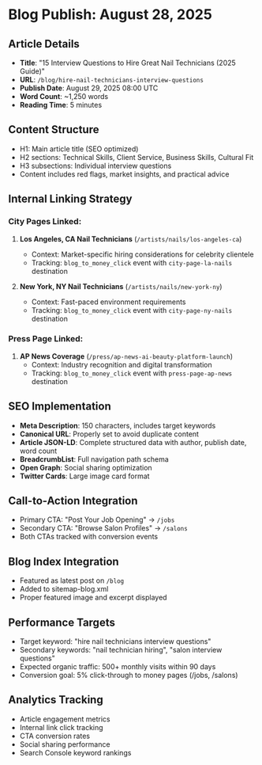 # Blog Publish: August 28, 2025

## Article Details
- **Title**: "15 Interview Questions to Hire Great Nail Technicians (2025 Guide)"
- **URL**: `/blog/hire-nail-technicians-interview-questions`
- **Publish Date**: August 29, 2025 08:00 UTC
- **Word Count**: ~1,250 words
- **Reading Time**: 5 minutes

## Content Structure
- H1: Main article title (SEO optimized)
- H2 sections: Technical Skills, Client Service, Business Skills, Cultural Fit
- H3 subsections: Individual interview questions
- Content includes red flags, market insights, and practical advice

## Internal Linking Strategy
### City Pages Linked:
1. **Los Angeles, CA Nail Technicians** (`/artists/nails/los-angeles-ca`)
   - Context: Market-specific hiring considerations for celebrity clientele
   - Tracking: `blog_to_money_click` event with `city-page-la-nails` destination

2. **New York, NY Nail Technicians** (`/artists/nails/new-york-ny`) 
   - Context: Fast-paced environment requirements
   - Tracking: `blog_to_money_click` event with `city-page-ny-nails` destination

### Press Page Linked:
1. **AP News Coverage** (`/press/ap-news-ai-beauty-platform-launch`)
   - Context: Industry recognition and digital transformation
   - Tracking: `blog_to_money_click` event with `press-page-ap-news` destination

## SEO Implementation
- **Meta Description**: 150 characters, includes target keywords
- **Canonical URL**: Properly set to avoid duplicate content
- **Article JSON-LD**: Complete structured data with author, publish date, word count
- **BreadcrumbList**: Full navigation path schema
- **Open Graph**: Social sharing optimization
- **Twitter Cards**: Large image card format

## Call-to-Action Integration
- Primary CTA: "Post Your Job Opening" → `/jobs`
- Secondary CTA: "Browse Salon Profiles" → `/salons`
- Both CTAs tracked with conversion events

## Blog Index Integration
- Featured as latest post on `/blog`
- Added to sitemap-blog.xml
- Proper featured image and excerpt displayed

## Performance Targets
- Target keyword: "hire nail technicians interview questions"
- Secondary keywords: "nail technician hiring", "salon interview questions"
- Expected organic traffic: 500+ monthly visits within 90 days
- Conversion goal: 5% click-through to money pages (/jobs, /salons)

## Analytics Tracking
- Article engagement metrics
- Internal link click tracking
- CTA conversion rates
- Social sharing performance
- Search Console keyword rankings